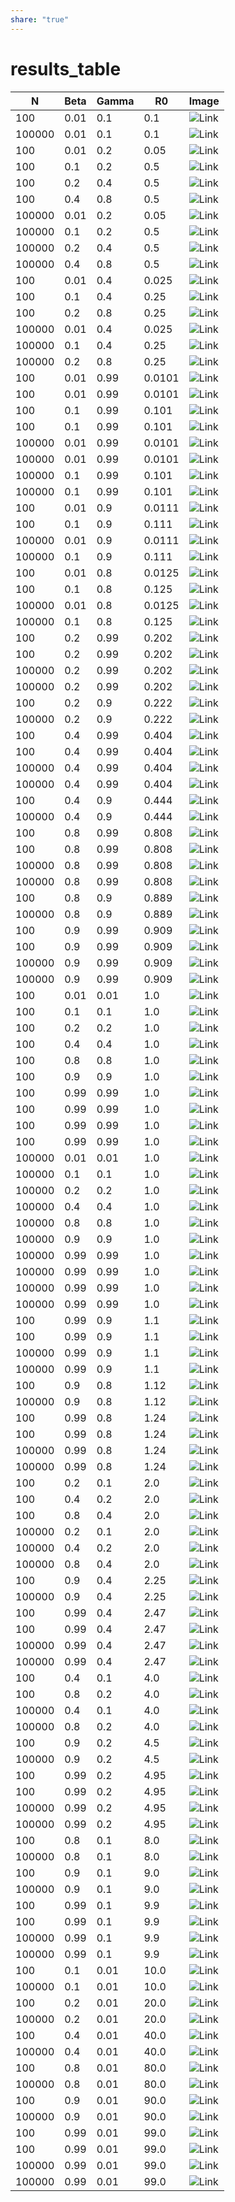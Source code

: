 ```yaml
---  
share: "true"  
---  
```

# results_table  
  
| N      | Beta | Gamma | R0     | Image                                   |  
| ------ | ---- | ----- | ------ | --------------------------------------- |  
| 100    | 0.01 | 0.1   | 0.1    | ![Link](./cs575/cs575_hw4_graphs/figures/N100_beta0.01_gamma0.1.png)     |  
| 100000 | 0.01 | 0.1   | 0.1    | ![Link](./cs575/cs575_hw4_graphs/figures/N100000_beta0.01_gamma0.1.png)  |  
| 100    | 0.01 | 0.2   | 0.05   | ![Link](./cs575/cs575_hw4_graphs/figures/N100_beta0.01_gamma0.2.png)     |  
| 100    | 0.1  | 0.2   | 0.5    | ![Link](./cs575/cs575_hw4_graphs/figures/N100_beta0.1_gamma0.2.png)      |  
| 100    | 0.2  | 0.4   | 0.5    | ![Link](./cs575/cs575_hw4_graphs/figures/N100_beta0.2_gamma0.4.png)      |  
| 100    | 0.4  | 0.8   | 0.5    | ![Link](./cs575/cs575_hw4_graphs/figures/N100_beta0.4_gamma0.8.png)      |  
| 100000 | 0.01 | 0.2   | 0.05   | ![Link](./cs575/cs575_hw4_graphs/figures/N100000_beta0.01_gamma0.2.png)  |  
| 100000 | 0.1  | 0.2   | 0.5    | ![Link](./cs575/cs575_hw4_graphs/figures/N100000_beta0.1_gamma0.2.png)   |  
| 100000 | 0.2  | 0.4   | 0.5    | ![Link](./cs575/cs575_hw4_graphs/figures/N100000_beta0.2_gamma0.4.png)   |  
| 100000 | 0.4  | 0.8   | 0.5    | ![Link](./cs575/cs575_hw4_graphs/figures/N100000_beta0.4_gamma0.8.png)   |  
| 100    | 0.01 | 0.4   | 0.025  | ![Link](./cs575/cs575_hw4_graphs/figures/N100_beta0.01_gamma0.4.png)     |  
| 100    | 0.1  | 0.4   | 0.25   | ![Link](./cs575/cs575_hw4_graphs/figures/N100_beta0.1_gamma0.4.png)      |  
| 100    | 0.2  | 0.8   | 0.25   | ![Link](./cs575/cs575_hw4_graphs/figures/N100_beta0.2_gamma0.8.png)      |  
| 100000 | 0.01 | 0.4   | 0.025  | ![Link](./cs575/cs575_hw4_graphs/figures/N100000_beta0.01_gamma0.4.png)  |  
| 100000 | 0.1  | 0.4   | 0.25   | ![Link](./cs575/cs575_hw4_graphs/figures/N100000_beta0.1_gamma0.4.png)   |  
| 100000 | 0.2  | 0.8   | 0.25   | ![Link](./cs575/cs575_hw4_graphs/figures/N100000_beta0.2_gamma0.8.png)   |  
| 100    | 0.01 | 0.99  | 0.0101 | ![Link](./cs575/cs575_hw4_graphs/figures/N100_beta0.01_gamma0.99.png)    |  
| 100    | 0.01 | 0.99  | 0.0101 | ![Link](./cs575/cs575_hw4_graphs/figures/N100_beta0.01_gamma0.99.png)    |  
| 100    | 0.1  | 0.99  | 0.101  | ![Link](./cs575/cs575_hw4_graphs/figures/N100_beta0.1_gamma0.99.png)     |  
| 100    | 0.1  | 0.99  | 0.101  | ![Link](./cs575/cs575_hw4_graphs/figures/N100_beta0.1_gamma0.99.png)     |  
| 100000 | 0.01 | 0.99  | 0.0101 | ![Link](./cs575/cs575_hw4_graphs/figures/N100000_beta0.01_gamma0.99.png) |  
| 100000 | 0.01 | 0.99  | 0.0101 | ![Link](./cs575/cs575_hw4_graphs/figures/N100000_beta0.01_gamma0.99.png) |  
| 100000 | 0.1  | 0.99  | 0.101  | ![Link](./cs575/cs575_hw4_graphs/figures/N100000_beta0.1_gamma0.99.png)  |  
| 100000 | 0.1  | 0.99  | 0.101  | ![Link](./cs575/cs575_hw4_graphs/figures/N100000_beta0.1_gamma0.99.png)  |  
| 100    | 0.01 | 0.9   | 0.0111 | ![Link](./cs575/cs575_hw4_graphs/figures/N100_beta0.01_gamma0.9.png)     |  
| 100    | 0.1  | 0.9   | 0.111  | ![Link](./cs575/cs575_hw4_graphs/figures/N100_beta0.1_gamma0.9.png)      |  
| 100000 | 0.01 | 0.9   | 0.0111 | ![Link](./cs575/cs575_hw4_graphs/figures/N100000_beta0.01_gamma0.9.png)  |  
| 100000 | 0.1  | 0.9   | 0.111  | ![Link](./cs575/cs575_hw4_graphs/figures/N100000_beta0.1_gamma0.9.png)   |  
| 100    | 0.01 | 0.8   | 0.0125 | ![Link](./cs575/cs575_hw4_graphs/figures/N100_beta0.01_gamma0.8.png)     |  
| 100    | 0.1  | 0.8   | 0.125  | ![Link](./cs575/cs575_hw4_graphs/figures/N100_beta0.1_gamma0.8.png)      |  
| 100000 | 0.01 | 0.8   | 0.0125 | ![Link](./cs575/cs575_hw4_graphs/figures/N100000_beta0.01_gamma0.8.png)  |  
| 100000 | 0.1  | 0.8   | 0.125  | ![Link](./cs575/cs575_hw4_graphs/figures/N100000_beta0.1_gamma0.8.png)   |  
| 100    | 0.2  | 0.99  | 0.202  | ![Link](./cs575/cs575_hw4_graphs/figures/N100_beta0.2_gamma0.99.png)     |  
| 100    | 0.2  | 0.99  | 0.202  | ![Link](./cs575/cs575_hw4_graphs/figures/N100_beta0.2_gamma0.99.png)     |  
| 100000 | 0.2  | 0.99  | 0.202  | ![Link](./cs575/cs575_hw4_graphs/figures/N100000_beta0.2_gamma0.99.png)  |  
| 100000 | 0.2  | 0.99  | 0.202  | ![Link](./cs575/cs575_hw4_graphs/figures/N100000_beta0.2_gamma0.99.png)  |  
| 100    | 0.2  | 0.9   | 0.222  | ![Link](./cs575/cs575_hw4_graphs/figures/N100_beta0.2_gamma0.9.png)      |  
| 100000 | 0.2  | 0.9   | 0.222  | ![Link](./cs575/cs575_hw4_graphs/figures/N100000_beta0.2_gamma0.9.png)   |  
| 100    | 0.4  | 0.99  | 0.404  | ![Link](./cs575/cs575_hw4_graphs/figures/N100_beta0.4_gamma0.99.png)     |  
| 100    | 0.4  | 0.99  | 0.404  | ![Link](./cs575/cs575_hw4_graphs/figures/N100_beta0.4_gamma0.99.png)     |  
| 100000 | 0.4  | 0.99  | 0.404  | ![Link](./cs575/cs575_hw4_graphs/figures/N100000_beta0.4_gamma0.99.png)  |  
| 100000 | 0.4  | 0.99  | 0.404  | ![Link](./cs575/cs575_hw4_graphs/figures/N100000_beta0.4_gamma0.99.png)  |  
| 100    | 0.4  | 0.9   | 0.444  | ![Link](./cs575/cs575_hw4_graphs/figures/N100_beta0.4_gamma0.9.png)      |  
| 100000 | 0.4  | 0.9   | 0.444  | ![Link](./cs575/cs575_hw4_graphs/figures/N100000_beta0.4_gamma0.9.png)   |  
| 100    | 0.8  | 0.99  | 0.808  | ![Link](./cs575/cs575_hw4_graphs/figures/N100_beta0.8_gamma0.99.png)     |  
| 100    | 0.8  | 0.99  | 0.808  | ![Link](./cs575/cs575_hw4_graphs/figures/N100_beta0.8_gamma0.99.png)     |  
| 100000 | 0.8  | 0.99  | 0.808  | ![Link](./cs575/cs575_hw4_graphs/figures/N100000_beta0.8_gamma0.99.png)  |  
| 100000 | 0.8  | 0.99  | 0.808  | ![Link](./cs575/cs575_hw4_graphs/figures/N100000_beta0.8_gamma0.99.png)  |  
| 100    | 0.8  | 0.9   | 0.889  | ![Link](./cs575/cs575_hw4_graphs/figures/N100_beta0.8_gamma0.9.png)      |  
| 100000 | 0.8  | 0.9   | 0.889  | ![Link](./cs575/cs575_hw4_graphs/figures/N100000_beta0.8_gamma0.9.png)   |  
| 100    | 0.9  | 0.99  | 0.909  | ![Link](./cs575/cs575_hw4_graphs/figures/N100_beta0.9_gamma0.99.png)     |  
| 100    | 0.9  | 0.99  | 0.909  | ![Link](./cs575/cs575_hw4_graphs/figures/N100_beta0.9_gamma0.99.png)     |  
| 100000 | 0.9  | 0.99  | 0.909  | ![Link](./cs575/cs575_hw4_graphs/figures/N100000_beta0.9_gamma0.99.png)  |  
| 100000 | 0.9  | 0.99  | 0.909  | ![Link](./cs575/cs575_hw4_graphs/figures/N100000_beta0.9_gamma0.99.png)  |  
| 100    | 0.01 | 0.01  | 1.0    | ![Link](./cs575/cs575_hw4_graphs/figures/N100_beta0.01_gamma0.01.png)    |  
| 100    | 0.1  | 0.1   | 1.0    | ![Link](./cs575/cs575_hw4_graphs/figures/N100_beta0.1_gamma0.1.png)      |  
| 100    | 0.2  | 0.2   | 1.0    | ![Link](./cs575/cs575_hw4_graphs/figures/N100_beta0.2_gamma0.2.png)      |  
| 100    | 0.4  | 0.4   | 1.0    | ![Link](./cs575/cs575_hw4_graphs/figures/N100_beta0.4_gamma0.4.png)      |  
| 100    | 0.8  | 0.8   | 1.0    | ![Link](./cs575/cs575_hw4_graphs/figures/N100_beta0.8_gamma0.8.png)      |  
| 100    | 0.9  | 0.9   | 1.0    | ![Link](./cs575/cs575_hw4_graphs/figures/N100_beta0.9_gamma0.9.png)      |  
| 100    | 0.99 | 0.99  | 1.0    | ![Link](./cs575/cs575_hw4_graphs/figures/N100_beta0.99_gamma0.99.png)    |  
| 100    | 0.99 | 0.99  | 1.0    | ![Link](./cs575/cs575_hw4_graphs/figures/N100_beta0.99_gamma0.99.png)    |  
| 100    | 0.99 | 0.99  | 1.0    | ![Link](./cs575/cs575_hw4_graphs/figures/N100_beta0.99_gamma0.99.png)    |  
| 100    | 0.99 | 0.99  | 1.0    | ![Link](./cs575/cs575_hw4_graphs/figures/N100_beta0.99_gamma0.99.png)    |  
| 100000 | 0.01 | 0.01  | 1.0    | ![Link](./cs575/cs575_hw4_graphs/figures/N100000_beta0.01_gamma0.01.png) |  
| 100000 | 0.1  | 0.1   | 1.0    | ![Link](./cs575/cs575_hw4_graphs/figures/N100000_beta0.1_gamma0.1.png)   |  
| 100000 | 0.2  | 0.2   | 1.0    | ![Link](./cs575/cs575_hw4_graphs/figures/N100000_beta0.2_gamma0.2.png)   |  
| 100000 | 0.4  | 0.4   | 1.0    | ![Link](./cs575/cs575_hw4_graphs/figures/N100000_beta0.4_gamma0.4.png)   |  
| 100000 | 0.8  | 0.8   | 1.0    | ![Link](./cs575/cs575_hw4_graphs/figures/N100000_beta0.8_gamma0.8.png)   |  
| 100000 | 0.9  | 0.9   | 1.0    | ![Link](./cs575/cs575_hw4_graphs/figures/N100000_beta0.9_gamma0.9.png)   |  
| 100000 | 0.99 | 0.99  | 1.0    | ![Link](./cs575/cs575_hw4_graphs/figures/N100000_beta0.99_gamma0.99.png) |  
| 100000 | 0.99 | 0.99  | 1.0    | ![Link](./cs575/cs575_hw4_graphs/figures/N100000_beta0.99_gamma0.99.png) |  
| 100000 | 0.99 | 0.99  | 1.0    | ![Link](./cs575/cs575_hw4_graphs/figures/N100000_beta0.99_gamma0.99.png) |  
| 100000 | 0.99 | 0.99  | 1.0    | ![Link](./cs575/cs575_hw4_graphs/figures/N100000_beta0.99_gamma0.99.png) |  
| 100    | 0.99 | 0.9   | 1.1    | ![Link](./cs575/cs575_hw4_graphs/figures/N100_beta0.99_gamma0.9.png)     |  
| 100    | 0.99 | 0.9   | 1.1    | ![Link](./cs575/cs575_hw4_graphs/figures/N100_beta0.99_gamma0.9.png)     |  
| 100000 | 0.99 | 0.9   | 1.1    | ![Link](./cs575/cs575_hw4_graphs/figures/N100000_beta0.99_gamma0.9.png)  |  
| 100000 | 0.99 | 0.9   | 1.1    | ![Link](./cs575/cs575_hw4_graphs/figures/N100000_beta0.99_gamma0.9.png)  |  
| 100    | 0.9  | 0.8   | 1.12   | ![Link](./cs575/cs575_hw4_graphs/figures/N100_beta0.9_gamma0.8.png)      |  
| 100000 | 0.9  | 0.8   | 1.12   | ![Link](./cs575/cs575_hw4_graphs/figures/N100000_beta0.9_gamma0.8.png)   |  
| 100    | 0.99 | 0.8   | 1.24   | ![Link](./cs575/cs575_hw4_graphs/figures/N100_beta0.99_gamma0.8.png)     |  
| 100    | 0.99 | 0.8   | 1.24   | ![Link](./cs575/cs575_hw4_graphs/figures/N100_beta0.99_gamma0.8.png)     |  
| 100000 | 0.99 | 0.8   | 1.24   | ![Link](./cs575/cs575_hw4_graphs/figures/N100000_beta0.99_gamma0.8.png)  |  
| 100000 | 0.99 | 0.8   | 1.24   | ![Link](./cs575/cs575_hw4_graphs/figures/N100000_beta0.99_gamma0.8.png)  |  
| 100    | 0.2  | 0.1   | 2.0    | ![Link](./cs575/cs575_hw4_graphs/figures/N100_beta0.2_gamma0.1.png)      |  
| 100    | 0.4  | 0.2   | 2.0    | ![Link](./cs575/cs575_hw4_graphs/figures/N100_beta0.4_gamma0.2.png)      |  
| 100    | 0.8  | 0.4   | 2.0    | ![Link](./cs575/cs575_hw4_graphs/figures/N100_beta0.8_gamma0.4.png)      |  
| 100000 | 0.2  | 0.1   | 2.0    | ![Link](./cs575/cs575_hw4_graphs/figures/N100000_beta0.2_gamma0.1.png)   |  
| 100000 | 0.4  | 0.2   | 2.0    | ![Link](./cs575/cs575_hw4_graphs/figures/N100000_beta0.4_gamma0.2.png)   |  
| 100000 | 0.8  | 0.4   | 2.0    | ![Link](./cs575/cs575_hw4_graphs/figures/N100000_beta0.8_gamma0.4.png)   |  
| 100    | 0.9  | 0.4   | 2.25   | ![Link](./cs575/cs575_hw4_graphs/figures/N100_beta0.9_gamma0.4.png)      |  
| 100000 | 0.9  | 0.4   | 2.25   | ![Link](./cs575/cs575_hw4_graphs/figures/N100000_beta0.9_gamma0.4.png)   |  
| 100    | 0.99 | 0.4   | 2.47   | ![Link](./cs575/cs575_hw4_graphs/figures/N100_beta0.99_gamma0.4.png)     |  
| 100    | 0.99 | 0.4   | 2.47   | ![Link](./cs575/cs575_hw4_graphs/figures/N100_beta0.99_gamma0.4.png)     |  
| 100000 | 0.99 | 0.4   | 2.47   | ![Link](./cs575/cs575_hw4_graphs/figures/N100000_beta0.99_gamma0.4.png)  |  
| 100000 | 0.99 | 0.4   | 2.47   | ![Link](./cs575/cs575_hw4_graphs/figures/N100000_beta0.99_gamma0.4.png)  |  
| 100    | 0.4  | 0.1   | 4.0    | ![Link](./cs575/cs575_hw4_graphs/figures/N100_beta0.4_gamma0.1.png)      |  
| 100    | 0.8  | 0.2   | 4.0    | ![Link](./cs575/cs575_hw4_graphs/figures/N100_beta0.8_gamma0.2.png)      |  
| 100000 | 0.4  | 0.1   | 4.0    | ![Link](./cs575/cs575_hw4_graphs/figures/N100000_beta0.4_gamma0.1.png)   |  
| 100000 | 0.8  | 0.2   | 4.0    | ![Link](./cs575/cs575_hw4_graphs/figures/N100000_beta0.8_gamma0.2.png)   |  
| 100    | 0.9  | 0.2   | 4.5    | ![Link](./cs575/cs575_hw4_graphs/figures/N100_beta0.9_gamma0.2.png)      |  
| 100000 | 0.9  | 0.2   | 4.5    | ![Link](./cs575/cs575_hw4_graphs/figures/N100000_beta0.9_gamma0.2.png)   |  
| 100    | 0.99 | 0.2   | 4.95   | ![Link](./cs575/cs575_hw4_graphs/figures/N100_beta0.99_gamma0.2.png)     |  
| 100    | 0.99 | 0.2   | 4.95   | ![Link](./cs575/cs575_hw4_graphs/figures/N100_beta0.99_gamma0.2.png)     |  
| 100000 | 0.99 | 0.2   | 4.95   | ![Link](./cs575/cs575_hw4_graphs/figures/N100000_beta0.99_gamma0.2.png)  |  
| 100000 | 0.99 | 0.2   | 4.95   | ![Link](./cs575/cs575_hw4_graphs/figures/N100000_beta0.99_gamma0.2.png)  |  
| 100    | 0.8  | 0.1   | 8.0    | ![Link](./cs575/cs575_hw4_graphs/figures/N100_beta0.8_gamma0.1.png)      |  
| 100000 | 0.8  | 0.1   | 8.0    | ![Link](./cs575/cs575_hw4_graphs/figures/N100000_beta0.8_gamma0.1.png)   |  
| 100    | 0.9  | 0.1   | 9.0    | ![Link](./cs575/cs575_hw4_graphs/figures/N100_beta0.9_gamma0.1.png)      |  
| 100000 | 0.9  | 0.1   | 9.0    | ![Link](./cs575/cs575_hw4_graphs/figures/N100000_beta0.9_gamma0.1.png)   |  
| 100    | 0.99 | 0.1   | 9.9    | ![Link](./cs575/cs575_hw4_graphs/figures/N100_beta0.99_gamma0.1.png)     |  
| 100    | 0.99 | 0.1   | 9.9    | ![Link](./cs575/cs575_hw4_graphs/figures/N100_beta0.99_gamma0.1.png)     |  
| 100000 | 0.99 | 0.1   | 9.9    | ![Link](./cs575/cs575_hw4_graphs/figures/N100000_beta0.99_gamma0.1.png)  |  
| 100000 | 0.99 | 0.1   | 9.9    | ![Link](./cs575/cs575_hw4_graphs/figures/N100000_beta0.99_gamma0.1.png)  |  
| 100    | 0.1  | 0.01  | 10.0   | ![Link](./cs575/cs575_hw4_graphs/figures/N100_beta0.1_gamma0.01.png)     |  
| 100000 | 0.1  | 0.01  | 10.0   | ![Link](./cs575/cs575_hw4_graphs/figures/N100000_beta0.1_gamma0.01.png)  |  
| 100    | 0.2  | 0.01  | 20.0   | ![Link](./cs575/cs575_hw4_graphs/figures/N100_beta0.2_gamma0.01.png)     |  
| 100000 | 0.2  | 0.01  | 20.0   | ![Link](./cs575/cs575_hw4_graphs/figures/N100000_beta0.2_gamma0.01.png)  |  
| 100    | 0.4  | 0.01  | 40.0   | ![Link](./cs575/cs575_hw4_graphs/figures/N100_beta0.4_gamma0.01.png)     |  
| 100000 | 0.4  | 0.01  | 40.0   | ![Link](./cs575/cs575_hw4_graphs/figures/N100000_beta0.4_gamma0.01.png)  |  
| 100    | 0.8  | 0.01  | 80.0   | ![Link](./cs575/cs575_hw4_graphs/figures/N100_beta0.8_gamma0.01.png)     |  
| 100000 | 0.8  | 0.01  | 80.0   | ![Link](./cs575/cs575_hw4_graphs/figures/N100000_beta0.8_gamma0.01.png)  |  
| 100    | 0.9  | 0.01  | 90.0   | ![Link](./cs575/cs575_hw4_graphs/figures/N100_beta0.9_gamma0.01.png)     |  
| 100000 | 0.9  | 0.01  | 90.0   | ![Link](./cs575/cs575_hw4_graphs/figures/N100000_beta0.9_gamma0.01.png)  |  
| 100    | 0.99 | 0.01  | 99.0   | ![Link](./cs575/cs575_hw4_graphs/figures/N100_beta0.99_gamma0.01.png)    |  
| 100    | 0.99 | 0.01  | 99.0   | ![Link](./cs575/cs575_hw4_graphs/figures/N100_beta0.99_gamma0.01.png)    |  
| 100000 | 0.99 | 0.01  | 99.0   | ![Link](./cs575/cs575_hw4_graphs/figures/N100000_beta0.99_gamma0.01.png) |  
| 100000 | 0.99 | 0.01  | 99.0   | ![Link](./cs575/cs575_hw4_graphs/figures/N100000_beta0.99_gamma0.01.png) |  
  
  
